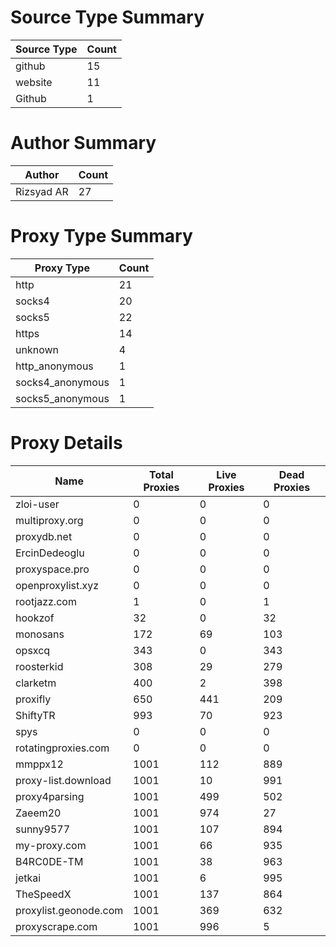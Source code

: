 # Source Type Summary

| Source Type | Count |
|-------------|-------|
| github | 15 |
| website | 11 |
| Github | 1 |


# Author Summary

| Author | Count |
|--------|-------|
| Rizsyad AR | 27 |


# Proxy Type Summary

| Proxy Type | Count |
|------------|-------|
| http | 21 |
| socks4 | 20 |
| socks5 | 22 |
| https | 14 |
| unknown | 4 |
| http_anonymous | 1 |
| socks4_anonymous | 1 |
| socks5_anonymous | 1 |


# Proxy Details

| Name | Total Proxies | Live Proxies | Dead Proxies |
|------|---------------|--------------|---------------|
| zloi-user | 0 | 0 | 0 |
| multiproxy.org | 0 | 0 | 0 |
| proxydb.net | 0 | 0 | 0 |
| ErcinDedeoglu | 0 | 0 | 0 |
| proxyspace.pro | 0 | 0 | 0 |
| openproxylist.xyz | 0 | 0 | 0 |
| rootjazz.com | 1 | 0 | 1 |
| hookzof | 32 | 0 | 32 |
| monosans | 172 | 69 | 103 |
| opsxcq | 343 | 0 | 343 |
| roosterkid | 308 | 29 | 279 |
| clarketm | 400 | 2 | 398 |
| proxifly | 650 | 441 | 209 |
| ShiftyTR | 993 | 70 | 923 |
| spys | 0 | 0 | 0 |
| rotatingproxies.com | 0 | 0 | 0 |
| mmppx12 | 1001 | 112 | 889 |
| proxy-list.download | 1001 | 10 | 991 |
| proxy4parsing | 1001 | 499 | 502 |
| Zaeem20 | 1001 | 974 | 27 |
| sunny9577 | 1001 | 107 | 894 |
| my-proxy.com | 1001 | 66 | 935 |
| B4RC0DE-TM | 1001 | 38 | 963 |
| jetkai | 1001 | 6 | 995 |
| TheSpeedX | 1001 | 137 | 864 |
| proxylist.geonode.com | 1001 | 369 | 632 |
| proxyscrape.com | 1001 | 996 | 5 |

